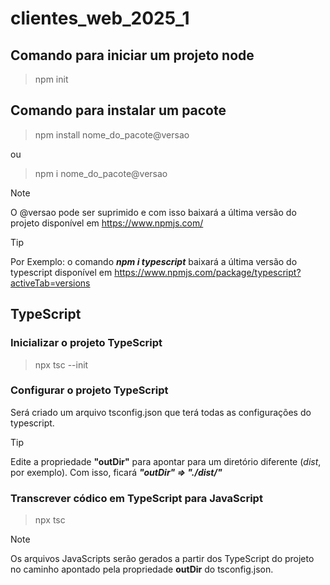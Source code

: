 # clientes_web_2025_1
## Comando para iniciar um projeto node
>npm init

## Comando para instalar um pacote

>npm install nome_do_pacote@versao

ou 

>npm i nome_do_pacote@versao

>[!NOTE]
>O @versao pode ser suprimido e com isso baixará a última versão do projeto disponível em https://www.npmjs.com/

>[!TIP]
>Por Exemplo: o comando ***npm i typescript*** baixará a última versão do typescript disponível em https://www.npmjs.com/package/typescript?activeTab=versions

## TypeScript

### Inicializar o projeto TypeScript
>npx tsc --init

### Configurar o projeto TypeScript

Será criado um arquivo tsconfig.json que terá todas as configurações do typescript.

>[!TIP]
> Edite a propriedade **"outDir"** para apontar para um diretório diferente (*dist*, por exemplo). Com isso, ficará ***"outDir" => "./dist/"***

### Transcrever códico em TypeScript para JavaScript

>npx tsc

>[!NOTE]
>Os arquivos JavaScripts serão gerados a partir dos TypeScript do projeto no caminho apontado pela propriedade **outDir** do tsconfig.json.
